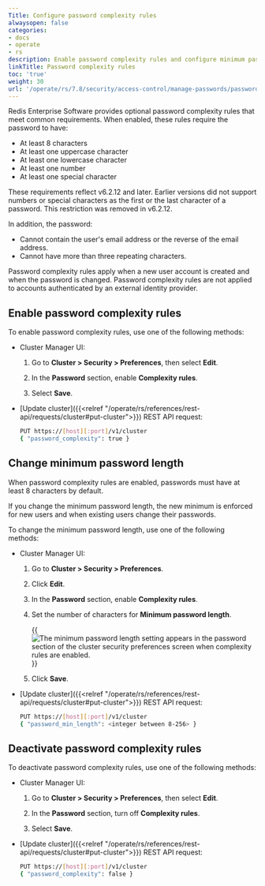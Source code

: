 ```yaml
---
Title: Configure password complexity rules
alwaysopen: false
categories:
- docs
- operate
- rs
description: Enable password complexity rules and configure minimum password length.
linkTitle: Password complexity rules
toc: 'true'
weight: 30
url: '/operate/rs/7.8/security/access-control/manage-passwords/password-complexity-rules/'
---
```


Redis Enterprise Software provides optional password complexity rules that meet common requirements.  When enabled, these rules require the password to have:

- At least 8 characters
- At least one uppercase character
- At least one lowercase character
- At least one number
- At least one special character 

These requirements reflect v6.2.12 and later. Earlier versions did not support numbers or special characters as the first or the last character of a password. This restriction was removed in v6.2.12.

In addition, the password:

- Cannot contain the user's email address or the reverse of the email address.
- Cannot have more than three repeating characters.

Password complexity rules apply when a new user account is created and when the password is changed.  Password complexity rules are not applied to accounts authenticated by an external identity provider.  

## Enable password complexity rules

To enable password complexity rules, use one of the following methods:

- Cluster Manager UI:

    1. Go to **Cluster > Security > Preferences**, then select **Edit**.

    1. In the **Password** section, enable **Complexity rules**.

    1. Select **Save**.

- [Update cluster]({{<relref "/operate/rs/references/rest-api/requests/cluster#put-cluster">}}) REST API request:

    ```sh
    PUT https://[host][:port]/v1/cluster
    { "password_complexity": true }
    ```

## Change minimum password length

When password complexity rules are enabled, passwords must have at least 8 characters by default.

If you change the minimum password length, the new minimum is enforced for new users and when existing users change their passwords.

To change the minimum password length, use one of the following methods:

- Cluster Manager UI:

    1. Go to **Cluster > Security > Preferences**.
    
    1. Click **Edit**.

    1. In the **Password** section, enable **Complexity rules**.

    1. Set the number of characters for **Minimum password length**.

        {{<image filename="images/rs/screenshots/cluster/security-preferences-min-password-length.png" alt="The minimum password length setting appears in the password section of the cluster security preferences screen when complexity rules are enabled." >}}

    1. Click **Save**.

- [Update cluster]({{<relref "/operate/rs/references/rest-api/requests/cluster#put-cluster">}}) REST API request:

    ```sh
    PUT https://[host][:port]/v1/cluster
    { "password_min_length": <integer between 8-256> }
    ```

## Deactivate password complexity rules

To deactivate password complexity rules, use one of the following methods:

- Cluster Manager UI:

    1. Go to **Cluster > Security > Preferences**, then select **Edit**.

    1. In the **Password** section, turn off **Complexity rules**.

    1. Select **Save**.

- [Update cluster]({{<relref "/operate/rs/references/rest-api/requests/cluster#put-cluster">}}) REST API request:

    ```sh
    PUT https://[host][:port]/v1/cluster
    { "password_complexity": false }
    ```
